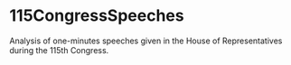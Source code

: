 # 115CongressSpeeches
Analysis of one-minutes speeches given in the House of Representatives during the 115th Congress.
